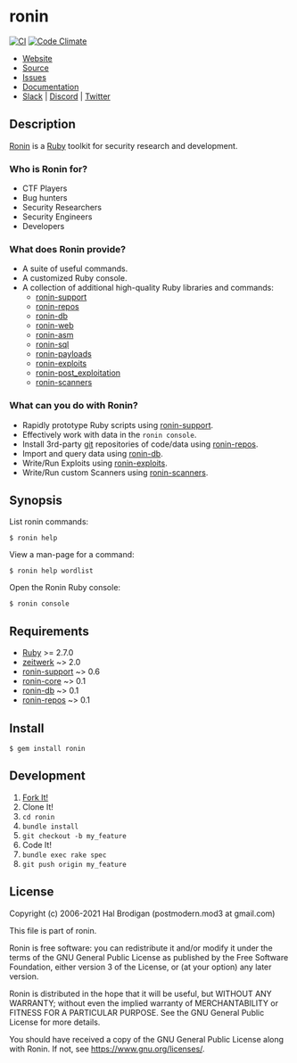# ronin

[![CI](https://github.com/ronin-rb/ronin/actions/workflows/ruby.yml/badge.svg)](https://github.com/ronin-rb/ronin/actions/workflows/ruby.yml)
[![Code Climate](https://codeclimate.com/github/ronin-rb/ronin.svg)](https://codeclimate.com/github/ronin-rb/ronin)

* [Website](https://ronin-rb.dev)
* [Source](https://github.com/ronin-rb/ronin)
* [Issues](https://github.com/ronin-rb/ronin/issues)
* [Documentation](https://ronin-rb.dev/docs/ronin/frames)
* [Slack](https://ronin-rb.slack.com) |
  [Discord](https://discord.gg/6WAb3PsVX9) |
  [Twitter](https://twitter.com/ronin_rb)

## Description

[Ronin][ronin-rb] is a [Ruby] toolkit for security research and development.

### Who is Ronin for?

* CTF Players
* Bug hunters
* Security Researchers
* Security Engineers
* Developers

### What does Ronin provide?

* A suite of useful commands.
* A customized Ruby console.
* A collection of additional high-quality Ruby libraries and commands:
  * [ronin-support]
  * [ronin-repos]
  * [ronin-db]
  * [ronin-web]
  * [ronin-asm]
  * [ronin-sql]
  * [ronin-payloads]
  * [ronin-exploits]
  * [ronin-post_exploitation]
  * [ronin-scanners]

### What can you do with Ronin?

* Rapidly prototype Ruby scripts using [ronin-support].
* Effectively work with data in the `ronin console`.
* Install 3rd-party [git] repositories of code/data using [ronin-repos].
* Import and query data using [ronin-db].
* Write/Run Exploits using [ronin-exploits].
* Write/Run custom Scanners using [ronin-scanners].

## Synopsis

List ronin commands:

    $ ronin help

View a man-page for a command:

    $ ronin help wordlist

Open the Ronin Ruby console:

    $ ronin console

## Requirements

* [Ruby] >= 2.7.0
* [zeitwerk] ~> 2.0
* [ronin-support] ~> 0.6
* [ronin-core] ~> 0.1
* [ronin-db] ~> 0.1
* [ronin-repos] ~> 0.1

## Install

    $ gem install ronin

## Development

1. [Fork It!](https://github.com/ronin-rb/ronin/fork)
2. Clone It!
3. `cd ronin`
4. `bundle install`
5. `git checkout -b my_feature`
6. Code It!
7. `bundle exec rake spec`
8. `git push origin my_feature`

## License

Copyright (c) 2006-2021 Hal Brodigan (postmodern.mod3 at gmail.com)

This file is part of ronin.

Ronin is free software: you can redistribute it and/or modify
it under the terms of the GNU General Public License as published by
the Free Software Foundation, either version 3 of the License, or
(at your option) any later version.

Ronin is distributed in the hope that it will be useful,
but WITHOUT ANY WARRANTY; without even the implied warranty of
MERCHANTABILITY or FITNESS FOR A PARTICULAR PURPOSE.  See the
GNU General Public License for more details.

You should have received a copy of the GNU General Public License
along with Ronin.  If not, see <https://www.gnu.org/licenses/>.

[ronin-rb]: https://ronin-rb.dev/
[Ruby]: https://www.ruby-lang.org
[zeitwerk]: https://github.com/fxn/zeitwerk#readme

[ronin-support]: https://github.com/ronin-rb/ronin-support#readme
[ronin-repos]: https://github.com/ronin-rb/ronin-repos#readme
[ronin-core]: https://github.com/ronin-rb/ronin-core#readme
[ronin-db]: https://github.com/ronin-rb/ronin-db#readme
[ronin-web]: https://github.com/ronin-rb/ronin-web#readme
[ronin-asm]: https://github.com/ronin-rb/ronin-asm#readme
[ronin-sql]: https://github.com/ronin-rb/ronin-sql#readme
[ronin-payloads]: https://github.com/ronin-rb/ronin-payloads#readme
[ronin-exploits]: https://github.com/ronin-rb/ronin-exploits#readme
[ronin-post_exploitation]: https://github.com/ronin-rb/ronin-post_exploitation#readme
[ronin-scanners]: https://github.com/ronin-rb/ronin-scanners#readme

[git]: https://git-scm.com/
